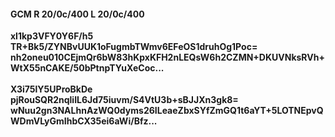 #### GCM R 20/0c/400 L 20/0c/400
**xl1kp3VFY0Y6F/h5**<br/>**TR+Bk5/ZYNBvUUK1oFugmbTWmv6EFeOS1druhOg1Poc=**<br/>**nh2oneu010CEjmQr6bW83hKpxKFH2nLEQsW6h2CZMN+DKUVNksRVh+WtX55nCAKE/50bPtnpTYuXeCoc...**<br/><br/>
**X3i75lY5UProBkDe**<br/>**pjRouSQR2nqliIL6Jd75iuvm/S4VtU3b+sBJJXn3gk8=**<br/>**wNuu2gn3NALhnAzWQ0dyms26ILeaeZbxSYfZmGQ1t6aYT+5LOTNEpvQWDmVLyGmIhbCX35ei6aWi/Bfz...**